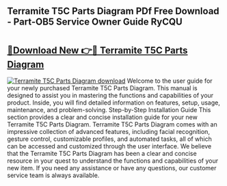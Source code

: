 ## Terramite T5C Parts Diagram PDf Free Download - Part-OB5 Service Owner Guide RyCQU

# <h2><a href="http://dfhklfr.blite.top/?on=Terramite+T5C+Parts+Diagram">🔗Download New 👉🔴 Terramite T5C Parts Diagram</a></h2>

[![Terramite T5C Parts Diagram download](https://i.imgur.com/lujVjoI.png)](http://dfhklfr.blite.top/?on=Terramite+T5C+Parts+Diagram)
Welcome to the user guide for your newly purchased Terramite T5C Parts Diagram. This manual is designed to assist you in mastering the functions and capabilities of your product. Inside, you will find detailed information on features, setup, usage, maintenance, and problem-solving. Step-by-Step Installation Guide This section provides a clear and concise installation guide for your new Terramite T5C Parts Diagram. Terramite T5C Parts Diagram comes with an impressive collection of advanced features, including facial recognition, gesture control, customizable profiles, and automated tasks, all of which can be accessed and customized through the user interface. We believe that the Terramite T5C Parts Diagram has been a clear and concise resource in your quest to understand the functions and capabilities of your new item. If you need any assistance or have any questions, our customer service team is always available.
